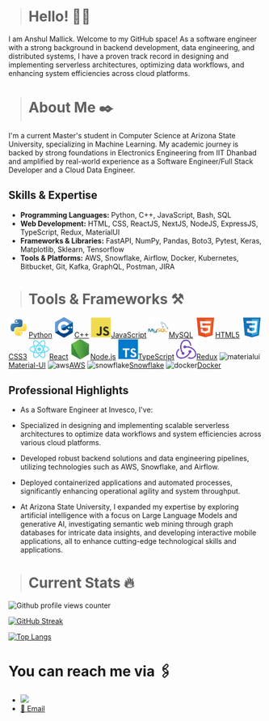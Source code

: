 
> # Hello! 🙋‍♂️
I am Anshul Mallick.
Welcome to my GitHub space! As a software engineer with a strong background in backend development, data engineering, and distributed systems, I have a proven track record in designing and implementing serverless architectures, optimizing data workflows, and enhancing system efficiencies across cloud platforms.

> # About Me ✒️

I'm a current Master's student in Computer Science at Arizona State University, specializing in Machine Learning. My academic journey is backed by strong foundations in Electronics Engineering from IIT Dhanbad and amplified by real-world experience as a Software Engineer/Full Stack Developer and a Cloud Data Engineer.


## Skills & Expertise 

- **Programming Languages:** Python, C++, JavaScript, Bash, SQL
- **Web Development:** HTML, CSS, ReactJS, NextJS, NodeJS, ExpressJS, TypeScript, Redux, MaterialUI
- **Frameworks & Libraries:**  FastAPI, NumPy, Pandas, Boto3, Pytest, Keras, Matplotlib, Sklearn, Tensorflow
- **Tools & Platforms:** AWS, Snowflake, Airflow, Docker, Kubernetes, Bitbucket, Git, Kafka, GraphQL, Postman, JIRA

> # Tools & Frameworks ⚒️
<div id="tools-badges">
    <p align="left">
        <!-- Languages -->
<img src="https://raw.githubusercontent.com/devicons/devicon/master/icons/python/python-original.svg" alt="python" width="40" height="40"/><a href="https://www.python.org" target="_blank" rel="noreferrer">Python</a>
<img src="https://raw.githubusercontent.com/devicons/devicon/master/icons/cplusplus/cplusplus-original.svg" alt="cplusplus" width="40" height="40"/><a href="https://isocpp.org" target="_blank" rel="noreferrer">C++</a>
<img src="https://raw.githubusercontent.com/devicons/devicon/master/icons/javascript/javascript-original.svg" alt="javascript" width="40" height="40"/><a href="https://www.javascript.com" target="_blank" rel="noreferrer">JavaScript</a>
<img src="https://raw.githubusercontent.com/devicons/devicon/master/icons/mysql/mysql-original-wordmark.svg" alt="mysql" width="40" height="40"/><a href="https://www.mysql.com" target="_blank" rel="noreferrer">MySQL</a>
<img src="https://raw.githubusercontent.com/devicons/devicon/master/icons/html5/html5-original.svg" alt="html5" width="40" height="40"/><a href="https://developer.mozilla.org/en-US/docs/Web/Guide/HTML/HTML5" target="_blank" rel="noreferrer">HTML5</a>
<img src="https://raw.githubusercontent.com/devicons/devicon/master/icons/css3/css3-original.svg" alt="css3" width="40" height="40"/><a href="https://www.w3.org/Style/CSS/Overview.en.html" target="_blank" rel="noreferrer">CSS3</a>
<img src="https://raw.githubusercontent.com/devicons/devicon/master/icons/react/react-original.svg" alt="react" width="40" height="40"/><a href="https://reactjs.org" target="_blank" rel="noreferrer">React</a>
<img src="https://raw.githubusercontent.com/devicons/devicon/master/icons/nodejs/nodejs-original.svg" alt="nodejs" width="40" height="40"/><a href="https://nodejs.org" target="_blank" rel="noreferrer">Node.js</a>
<img src="https://raw.githubusercontent.com/devicons/devicon/master/icons/typescript/typescript-original.svg" alt="typescript" width="40" height="40"/><a href="https://www.typescriptlang.org" target="_blank" rel="noreferrer">TypeScript</a>
<img src="https://raw.githubusercontent.com/devicons/devicon/master/icons/redux/redux-original.svg" alt="redux" width="40" height="40"/><a href="https://redux.js.org" target="_blank" rel="noreferrer">Redux</a>
<img src="https://material-ui.com/static/logo.svg" alt="materialui" width="40" height="40"/><a href="https://material-ui.com" target="_blank" rel="noreferrer">Material-UI</a>
<img src="https://upload.wikimedia.org/wikipedia/commons/9/93/Amazon_Web_Services_Logo.svg" alt="aws" width="40" height="40"/><a href="https://aws.amazon.com" target="_blank" rel="noreferrer">AWS</a>
<img src="https://upload.wikimedia.org/wikipedia/commons/f/ff/Snowflake_Logo.svg" alt="snowflake" width="40" height="40"/><a href="https://www.snowflake.com" target="_blank" rel="noreferrer">Snowflake</a>
<img src="https://avatars.githubusercontent.com/u/5429470?s=200&v=4" alt="docker" width="40"/><a href="https://www.docker.com" target="_blank" rel="noreferrer">Docker</a>

</p>
</div>



  
## Professional Highlights 

- As a Software Engineer at Invesco, I've:
- Specialized in designing and implementing scalable serverless architectures to optimize data workflows and system efficiencies across various cloud platforms.
- Developed robust backend solutions and data engineering pipelines, utilizing technologies such as AWS, Snowflake, and Airflow.
- Deployed containerized applications and automated processes, significantly enhancing operational agility and system throughput.

- At Arizona State University, I expanded my expertise by exploring artificial intelligence with a focus on Large Language Models and generative AI, investigating semantic web mining through graph databases for intricate data insights, and developing interactive mobile applications, all to enhance cutting-edge technological skills and applications.

          



> # Current Stats 🔥

<img src="https://komarev.com/ghpvc/?username=anshulmallick&style=flat-square&color=blue" alt="Github profile views counter" />

[![GitHub Streak](http://github-readme-streak-stats.herokuapp.com?user=anshulmallick&theme=dark&background=000000)](https://git.io/streak-stats)

[![Top Langs](https://github-readme-stats.vercel.app/api/top-langs/?username=anshulmallick&layout=compact&theme=vision-friendly-dark)](https://github.com/anuraghazra/github-readme-stats)

# You can reach me via 🖇️
- [![](https://img.shields.io/badge/-AnshulMallick-blue?style=flat&logo=Linkedin&logoColor=white)](https://www.linkedin.com/in/anshul-mallick/)
- [📧 Email](mailto:amallic4@asu.edu)